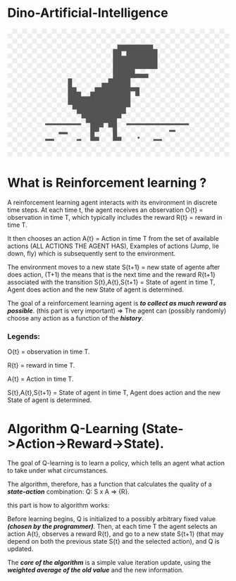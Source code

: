 # Dino-Artificial-Intelligence
  ![alt text](https://github.com/lucasstonehc/Dino-Artificial-Intelligence/blob/master/Dino.png)


# What is Reinforcement learning ?

  A reinforcement learning agent interacts with its environment in discrete time steps. At each time t, the agent receives an observation O{t} = observation in time T, which typically includes the reward R{t} = reward in time T.
  
  It then chooses an action  A{t} =  Action in time T from the set of available actions (ALL ACTIONS THE AGENT HAS), Examples of actions (Jump, lie down, fly) which is subsequently sent to the environment. 
  
  The environment moves to a new state S{t+1} =  new state of agente after does action, (T+1) the means that is the next time and the reward  R{t+1} associated with the transition S{t},A{t},S{t+1} = State of agent in time T, Agent does action and the new State of agent is determined.
  
  The goal of a reinforcement learning agent is ***to collect as much reward as possible***. (this part is very important) => The agent can (possibly randomly) choose any action as a function of the ***history***.
  
  ### Legends:
  
  O{t} = observation in time T.

  R{t} = reward in time T.

  A{t} =  Action in time T.

  S{t},A{t},S{t+1} = State of agent in time T, Agent does action and the new State of agent is determined.

  # Algorithm Q-Learning (State->Action->Reward->State).
  The goal of Q-learning is to learn a policy, which tells an agent what action to take under what circumstances.
  
  
  The algorithm, therefore, has a function that calculates the quality of a ***state-action*** combination:
   Q: S x A => {R}. 
   
   this part is how to algorithm works:
   
   Before learning begins, Q is initialized to a possibly arbitrary fixed value ***(chosen by the programmer)***. Then, at each time T the agent selects an action A{t}, observes a reward R{t}, and go to a new state S{t+1} (that may depend on both the previous state S{t} and the selected action), and Q is updated. 
   
   The ***core of the algorithm*** is a simple value iteration update, using the ***weighted average of the old value*** and the new information.
